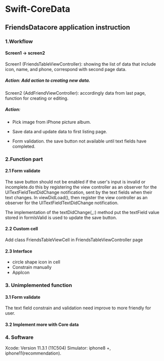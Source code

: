 # Swift-CoreData
## FriendsDatacore application instruction

### 1.Workflow 

#### Screen1 -> screen2

Screen1 (FriendsTableViewController): 
showing the list of data that include icon, name, and phone, correspond with second page data. 

##### Action: Add action to creating new data.

Screen2 (AddFriendViewController): 
accordingly data from last page, function for creating or editing.

##### Action: 

* Pick image from iPhone picture album.

* Save data and update data to first listing page.

* Form validation. the save button not available until text fields have completed.


### 2.Function part 

#### 2.1 Form validate

The save button should not be enabled if the user's input is invalid or incomplete.do this by registering the view controller as an observer for the UITextFieldTextDidChange notification, sent by the text fields when their text changes. In viewDidLoad(), then register the view controller as an observer for the UITextFieldTextDidChange notification.

The implementation of the textDidChange(_:) method put the textField value stored in formIsValid is used to update the save button.

#### 2.2 Custom cell

Add class FriendsTableViewCell in FriendsTableViewController page

#### 2.3 Interface

* circle shape icon in cell 
* Constrain manually
* AppIcon

### 3. Unimplemented function
#### 3.1 Form validate
The text field constrain and validation need improve to more friendly for user.
#### 3.2 Implement more with Core data

### 4. Software
Xcode: Version 11.3.1 (11C504)
Simulator: iphone8 +, iphone11(recommendation).
